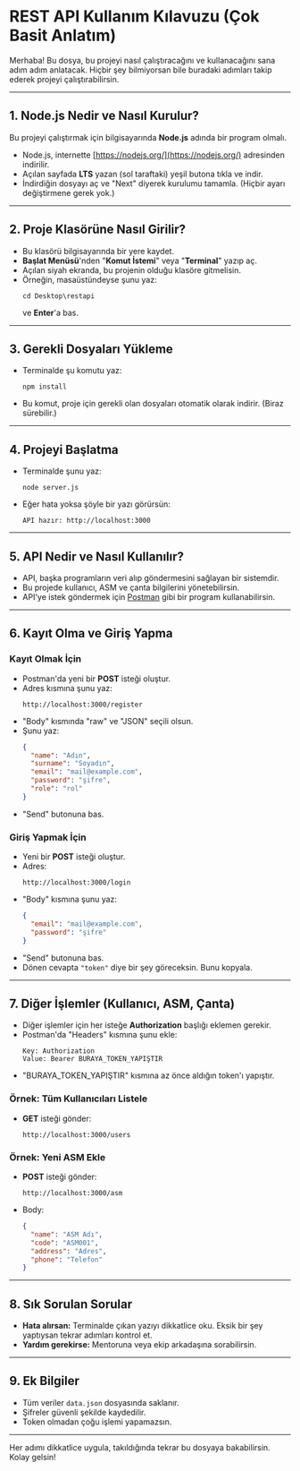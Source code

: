 # REST API Kullanım Kılavuzu (Çok Basit Anlatım)

Merhaba! Bu dosya, bu projeyi nasıl çalıştıracağını ve kullanacağını sana adım adım anlatacak. Hiçbir şey bilmiyorsan bile buradaki adımları takip ederek projeyi çalıştırabilirsin.

---

## 1. Node.js Nedir ve Nasıl Kurulur?

Bu projeyi çalıştırmak için bilgisayarında **Node.js** adında bir program olmalı.

- Node.js, internette [https://nodejs.org/](https://nodejs.org/) adresinden indirilir.
- Açılan sayfada **LTS** yazan (sol taraftaki) yeşil butona tıkla ve indir.
- İndirdiğin dosyayı aç ve "Next" diyerek kurulumu tamamla. (Hiçbir ayarı değiştirmene gerek yok.)

---

## 2. Proje Klasörüne Nasıl Girilir?

- Bu klasörü bilgisayarında bir yere kaydet.
- **Başlat Menüsü**'nden "**Komut İstemi**" veya "**Terminal**" yazıp aç.
- Açılan siyah ekranda, bu projenin olduğu klasöre gitmelisin.
- Örneğin, masaüstündeyse şunu yaz:
  ```
  cd Desktop\restapi
  ```
  ve **Enter**'a bas.

---

## 3. Gerekli Dosyaları Yükleme

- Terminalde şu komutu yaz:
  ```
  npm install
  ```
- Bu komut, proje için gerekli olan dosyaları otomatik olarak indirir. (Biraz sürebilir.)

---

## 4. Projeyi Başlatma

- Terminalde şunu yaz:
  ```
  node server.js
  ```
- Eğer hata yoksa şöyle bir yazı görürsün:
  ```
  API hazır: http://localhost:3000
  ```

---

## 5. API Nedir ve Nasıl Kullanılır?

- API, başka programların veri alıp göndermesini sağlayan bir sistemdir.
- Bu projede kullanıcı, ASM ve çanta bilgilerini yönetebilirsin.
- API'ye istek göndermek için [Postman](https://www.postman.com/downloads/) gibi bir program kullanabilirsin.

---

## 6. Kayıt Olma ve Giriş Yapma

### Kayıt Olmak İçin

- Postman'da yeni bir **POST** isteği oluştur.
- Adres kısmına şunu yaz:
  ```
  http://localhost:3000/register
  ```
- "Body" kısmında "raw" ve "JSON" seçili olsun.
- Şunu yaz:
  ```json
  {
    "name": "Adın",
    "surname": "Soyadın",
    "email": "mail@example.com",
    "password": "şifre",
    "role": "rol"
  }
  ```
- "Send" butonuna bas.

### Giriş Yapmak İçin

- Yeni bir **POST** isteği oluştur.
- Adres: 
  ```
  http://localhost:3000/login
  ```
- "Body" kısmına şunu yaz:
  ```json
  {
    "email": "mail@example.com",
    "password": "şifre"
  }
  ```
- "Send" butonuna bas.
- Dönen cevapta `"token"` diye bir şey göreceksin. Bunu kopyala.

---

## 7. Diğer İşlemler (Kullanıcı, ASM, Çanta)

- Diğer işlemler için her isteğe **Authorization** başlığı eklemen gerekir.
- Postman'da "Headers" kısmına şunu ekle:
  ```
  Key: Authorization
  Value: Bearer BURAYA_TOKEN_YAPIŞTIR
  ```
- "BURAYA_TOKEN_YAPIŞTIR" kısmına az önce aldığın token'ı yapıştır.

### Örnek: Tüm Kullanıcıları Listele

- **GET** isteği gönder:
  ```
  http://localhost:3000/users
  ```

### Örnek: Yeni ASM Ekle

- **POST** isteği gönder:
  ```
  http://localhost:3000/asm
  ```
- Body:
  ```json
  {
    "name": "ASM Adı",
    "code": "ASM001",
    "address": "Adres",
    "phone": "Telefon"
  }
  ```

---

## 8. Sık Sorulan Sorular

- **Hata alırsan:** Terminalde çıkan yazıyı dikkatlice oku. Eksik bir şey yaptıysan tekrar adımları kontrol et.
- **Yardım gerekirse:** Mentoruna veya ekip arkadaşına sorabilirsin.

---

## 9. Ek Bilgiler

- Tüm veriler `data.json` dosyasında saklanır.
- Şifreler güvenli şekilde kaydedilir.
- Token olmadan çoğu işlemi yapamazsın.

---

Her adımı dikkatlice uygula, takıldığında tekrar bu dosyaya bakabilirsin. Kolay gelsin!
